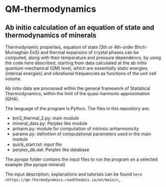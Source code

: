 # QM-thermodynamics

## Ab initio calculation of an equation of state and thermodynamics of minerals

Thermodynamic properties, equation of state (3th or 4th-order Birch-Murnaghan EoS) and thermal expansion of crystal phases can be computed, 
along with their temperature and pressure dependence, by using the code here described, starting from data calculated at the ab initio quantum-mechanical (QM) level, 
which are essentially static energies (internal energies) and vibrational frequencies as functions of the unit cell volume.

Ab initio data are processed within the general framework of Statistical Thermodynamics, within the limit of the quasi-harmonic approximation (QHA).

The language of the program is Python. The files in this repository are:

- bm3_thermal_2.py: main module
- mineral_data.py:  Perplex like module
- anharm.py:        module for computation of intrinsic anharmonicity
- parame.py:        definition of computational parameters used in the main module
- quick_start.txt:  input file
- perplex_db.dat:   Perplex like database

The *pyrope* folder contains the input files to run the program on a selected example (the pyrope mineral)

The input description, explanations and tutorials can be found `here <https://qm-thermodynamics.readthedocs.io/en/main/>`_ 




